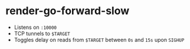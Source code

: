 # render-go-forward-slow

* Listens on `:10000`
* TCP tunnels to `$TARGET`
* Toggles delay on reads from `$TARGET` between `0s` and `15s` upon `SIGHUP`
